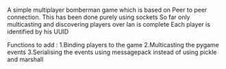 
A simple multiplayer bomberman game which is based on Peer to peer connection. 
This has been done purely using sockets
So far only multicasting and discovering players over lan is complete
Each player is identified by his UUID

Functions to add :
	1.Binding players to the game
	2.Multicasting the pygame events
	3.Serialising the events using messagepack instead of using pickle and marshall
	
